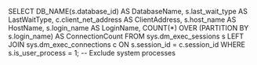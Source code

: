 SELECT
    DB_NAME(s.database_id) AS DatabaseName,
    s.last_wait_type AS LastWaitType,
    c.client_net_address AS ClientAddress,
    s.host_name AS HostName,
    s.login_name AS LoginName,
    COUNT(*) OVER (PARTITION BY s.login_name) AS ConnectionCount
FROM
    sys.dm_exec_sessions s
LEFT JOIN
    sys.dm_exec_connections c ON s.session_id = c.session_id
WHERE
    s.is_user_process = 1; -- Exclude system processes